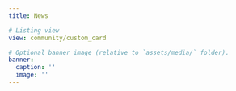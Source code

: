 ```yaml
---
title: News

# Listing view
view: community/custom_card

# Optional banner image (relative to `assets/media/` folder).
banner:
  caption: ''
  image: ''
---
```

